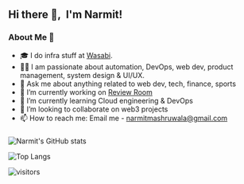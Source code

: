 ## Hi there 👋,&nbsp; I'm Narmit!

<!--
**namz11/namz11** is a ✨ _special_ ✨ repository because its `README.md` (this file) appears on your GitHub profile.

Here are some ideas to get you started:

- 🔭 I’m currently working on ...
- 🌱 I’m currently learning ...
- 👯 I’m looking to collaborate on ...
- 🤔 I’m looking for help with ...
- 💬 Ask me about ...
- 📫 How to reach me: ...
- 😄 Pronouns: ...
- ⚡ Fun fact: ...
-->

### About Me 🚀

- 🎓 I do infra stuff at [Wasabi](https://wasabi.com/).
- 👨‍💻 I am passionate about automation, DevOps, web dev, product management, system design & UI/UX.
- 💬 Ask me about anything related to web dev, tech, finance, sports
- 🔭 I’m currently working on [Review Room](https://github.com/namz11/review-room)
- 🌱 I’m currently learning Cloud engineering & DevOps
- 👯 I’m looking to collaborate on web3 projects
- 📫 How to reach me: Email me - [narmitmashruwala@gmail.com](mailto:narmitmashruwala@gmail.com?subject=[Github]...)

###

![Narmit's GitHub stats](https://github-readme-stats.vercel.app/api?username=namz11&show=reviews,discussions_started,discussions_answered,prs_merged,prs_merged_percentage&show_icons=true&include_all_commits=true)

![Top Langs](https://github-readme-stats.vercel.app/api/top-langs/?username=namz11&layout=compact)

![visitors](https://visitor-badge.laobi.icu/badge?page_id=namz11.namz11)
